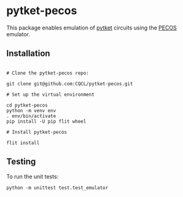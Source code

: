 # pytket-pecos

This package enables emulation of [pytket](https://github.com/CQCL/tket)
circuits using the [PECOS](https://github.com/CQCL/PECOS) emulator.

## Installation

```shell

# Clone the pytket-pecos repo:

git clone git@github.com:CQCL/pytket-pecos.git

# Set up the virtual environment

cd pytket-pecos
python -m venv env
. env/bin/activate
pip install -U pip flit wheel

# Install pytket-pecos

flit install
```

## Testing

To run the unit tests:

```shell
python -m unittest test.test_emulator
```
